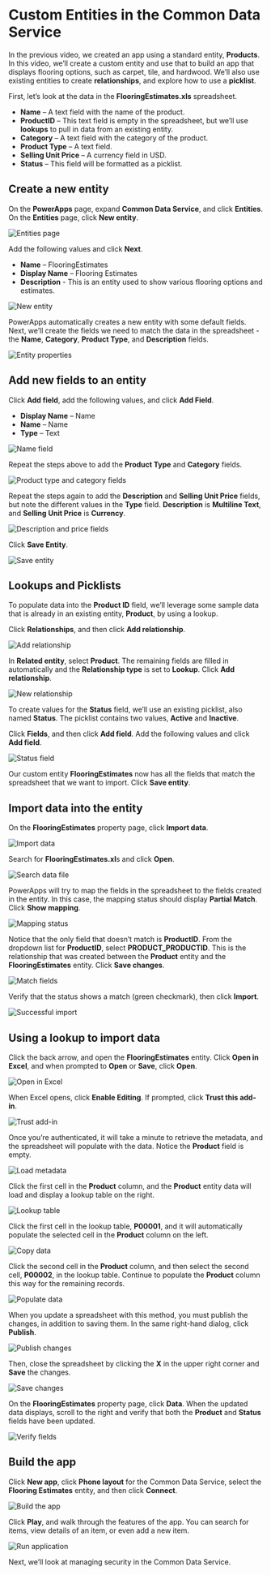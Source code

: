 <properties
   pageTitle="The Common Data Service: Create an Entity | Microsoft PowerApps"
   description="Create Custom Entities with the Common Data Service"
   services=""
   suite="powerapps"
   documentationCenter="na"
   authors="v-brbene"
   manager="anneta"
   editor=""
   tags=""
   featuredVideoId="os33pHQ9jSU"
   courseDuration="7m"/>

<tags
   ms.service="powerapps"
   ms.devlang="na"
   ms.topic="get-started-article"
   ms.tgt_pltfrm="na"
   ms.workload="na"
   ms.date="6/22/2017"
   ms.author="v-brbene"/>

# Custom Entities in the Common Data Service

In the previous video, we created an app using a standard entity, **Products**. In this video, we’ll create a custom entity and use that to build an app that displays flooring options, such as carpet, tile, and hardwood. We’ll also use existing entities to create **relationships**, and explore how to use a **picklist**.

First, let’s look at the data in the **FlooringEstimates.xls** spreadsheet. 

- **Name** – A text field with the name of the product.
- **ProductID** – This text field is empty in the spreadsheet, but we’ll use **lookups** to pull in data from an existing entity. 
- **Category** – A text field with the category of the product.
- **Product Type** – A text field. 
- **Selling Unit Price** – A currency field in USD. 
- **Status** – This field will be formatted as a picklist.  

## Create a new entity

On the **PowerApps** page, expand **Common Data Service**, and click **Entities**. On the **Entities** page, click **New entity**. 

![Entities page](./media/learning-common-data-service-create-entity/entities-page.png)

Add the following values and click **Next**. 
- **Name** – FlooringEstimates
- **Display Name** – Flooring Estimates
- **Description** - This is an entity used to show various flooring options and estimates.

![New entity](./media/learning-common-data-service-create-entity/new-entity.png)

PowerApps automatically creates a new entity with some default fields. Next, we’ll create the fields we need to match the data in the spreadsheet - the **Name**, **Category**, **Product Type**, and **Description** fields.

![Entity properties](./media/learning-common-data-service-create-entity/new-entity-properties.png)

## Add new fields to an entity

Click **Add field**, add the following values, and click **Add Field**. 
- **Display Name** – Name
- **Name** – Name
- **Type** – Text

![Name field](./media/learning-common-data-service-create-entity/add-name.png)

Repeat the steps above to add the **Product Type** and **Category** fields.

![Product type and category fields](./media/learning-common-data-service-create-entity/add-product-type.png)

Repeat the steps again to add the **Description** and **Selling Unit Price** fields, but note the different values in the **Type** field. **Description** is **Multiline Text**, and **Selling Unit Price** is **Currency**. 
 
![Description and price fields](./media/learning-common-data-service-create-entity/add-description.png)

Click **Save Entity**. 

![Save entity](./media/learning-common-data-service-create-entity/new-entity-fields.png)

## Lookups and Picklists

To populate data into the **Product ID** field, we’ll leverage some sample data that is already in an existing entity, **Product**, by using a lookup.

Click **Relationships**, and then click **Add relationship**. 
 
![Add relationship](./media/learning-common-data-service-create-entity/select-add-relationship.png)

In **Related entity**, select **Product**. The remaining fields are filled in automatically and the **Relationship type** is set to **Lookup**. Click **Add relationship**. 
  
![New relationship](./media/learning-common-data-service-create-entity/configure-add-relationship.png)

To create values for the **Status** field, we’ll use an existing picklist, also named **Status**. The picklist contains two values, **Active** and **Inactive**. 

Click **Fields**, and then click **Add field**. Add the following values and click **Add field**. 

![Status field](./media/learning-common-data-service-create-entity/add-status-field.png)

Our custom entity **FlooringEstimates** now has all the fields that match the spreadsheet that we want to import. Click **Save entity**.

## Import data into the entity

On the **FlooringEstimates** property page, click **Import data**.

![Import data](./media/learning-common-data-service-create-entity/import-data.png)

Search for **FlooringEstimates.xl**s and click **Open**. 

![Search data file](./media/learning-common-data-service-create-entity/open-data-source.png)

PowerApps will try to map the fields in the spreadsheet to the fields created in the entity. In this case, the mapping status should display **Partial Match**. Click **Show mapping**.

![Mapping status](./media/learning-common-data-service-create-entity/mapping-status.png)

Notice that the only field that doesn’t match is **ProductID**. From the dropdown list for **ProductID**, select **PRODUCT_PRODUCTID**.  This is the relationship that was created between the **Product** entity and the **FlooringEstimates** entity.  Click **Save changes**.
   
![Match fields](./media/learning-common-data-service-create-entity/match-fields.png)

Verify that the status shows a match (green checkmark), then click **Import**. 
 
![Successful import](./media/learning-common-data-service-create-entity/match-success.png)

## Using a lookup to import data

Click the back arrow, and open the **FlooringEstimates** entity. Click **Open in Excel**, and when prompted to **Open** or **Save**, click **Open**. 

![Open in Excel](./media/learning-common-data-service-create-entity/open-in-excel.png)

When Excel opens, click **Enable Editing**. If prompted, click **Trust this add-in**. 

![Trust add-in](./media/learning-common-data-service-create-entity/enable-editing.png)

Once you’re authenticated, it will take a minute to retrieve the metadata, and the spreadsheet will populate with the data. Notice the **Product** field is empty. 

![Load metadata](./media/learning-common-data-service-create-entity/metadata-load.png)

Click the first cell in the **Product** column, and the **Product** entity data will load and display a lookup table on the right. 

![Lookup table](./media/learning-common-data-service-create-entity/product-entity-load.png)

Click the first cell in the lookup table, **P00001**, and it will automatically populate the selected cell in the **Product** column on the left. 

![Copy data](./media/learning-common-data-service-create-entity/copy-data.png)

Click the second cell in the **Product** column, and then select the second cell, **P00002**, in the lookup table.  Continue to populate the **Product** column this way for the remaining records. 

![Populate data](./media/learning-common-data-service-create-entity/remaining-records.png)

When you update a spreadsheet with this method, you must publish the changes, in addition to saving them. In the same right-hand dialog, click **Publish**. 

![Publish changes](./media/learning-common-data-service-create-entity/publish-changes.png)

Then, close the spreadsheet by clicking the **X** in the upper right corner and **Save** the changes. 

![Save changes](./media/learning-common-data-service-create-entity/save-changes.png)

On the **FlooringEstimates** property page, click **Data**. When the updated data displays, scroll to the right and verify that both the **Product** and **Status** fields have been updated.

![Verify fields](./media/learning-common-data-service-create-entity/fields-updated.png)

## Build the app

Click **New app**, click **Phone layout** for the Common Data Service, select the **Flooring Estimates** entity, and then click **Connect**. 

![Build the app](./media/learning-common-data-service-create-entity/new-app.png)

Click **Play**, and walk through the features of the app. You can search for items, view details of an item, or even add a new item. 

![Run application](./media/learning-common-data-service-create-entity/flooring-app-play.png)

Next, we’ll look at managing security in the Common Data Service. 

